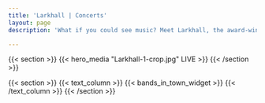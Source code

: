 ```yaml
---
title: 'Larkhall | Concerts'
layout: page
description: 'What if you could see music? Meet Larkhall, the award-winning concert pianist and developer of the groundbreaking app Shazam. At the heart of his artistic innovation lies Otto, his computer co-performer. Imagine being able to not just hear, but actually see the music, with astonishing precision and creativity. Larkhall is living proof that the algorithms that surround us in our daily lives can be harnessed as tools for artistic expression. Weaving together music, art, and technology, Larkhall offers a unique, unforgettable piano concert that pushes the boundaries of creativity. Don’t miss your chance to see this exciting show in person— book your tickets now!'

---
```


{{< section >}}
    {{< hero_media "Larkhall-1-crop.jpg" LIVE >}}
{{< /section >}}

{{< section >}}
    {{< text_column >}}
{{< bands_in_town_widget >}}
    {{< /text_column >}}
{{< /section >}}
